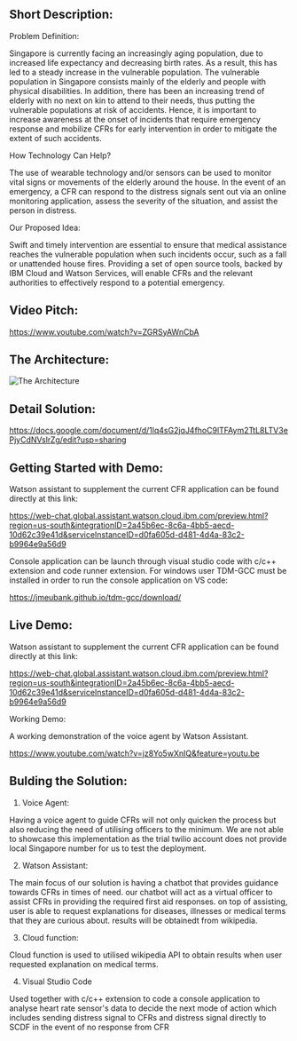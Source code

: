 ## Short Description:

Problem Definition:

Singapore is currently facing an increasingly aging population, due to increased life expectancy and decreasing birth rates. As a result, this has led to a steady increase in the vulnerable population. The vulnerable population in Singapore consists mainly of the elderly and people with physical disabilities. In addition, there has been an increasing trend of elderly with no next on kin to attend to their needs, thus putting the vulnerable populations at risk of accidents. Hence, it is important to increase awareness at the onset of incidents that require emergency response and mobilize CFRs for early intervention in order to mitigate the extent of such accidents.


How Technology Can Help?

The use of wearable technology and/or sensors can be used to monitor vital signs or movements of the elderly around the house. In the event of an emergency, a CFR can respond to the distress signals sent out via an online monitoring application, assess the severity of the situation, and assist the person in distress.


Our Proposed Idea:

Swift and timely intervention are essential to ensure that medical assistance reaches the vulnerable population when such incidents occur, such as a fall or unattended house fires. Providing a set of open source tools, backed by IBM Cloud and Watson Services, will enable CFRs and the relevant authorities to effectively respond to a potential emergency.

## Video Pitch:

https://www.youtube.com/watch?v=ZGRSyAWnCbA


## The Architecture:

![The Architecture](https://user-images.githubusercontent.com/65862587/84587380-47e51180-ae51-11ea-8b1c-18e775baf11d.JPG)


## Detail Solution:

https://docs.google.com/document/d/1lq4sG2jqJ4fhoC9lTFAym2TtL8LTV3ePjyCdNVslrZg/edit?usp=sharing


## Getting Started with Demo: 

Watson assistant to supplement the current CFR application can be found directly at this link:

https://web-chat.global.assistant.watson.cloud.ibm.com/preview.html?region=us-south&integrationID=2a45b6ec-8c6a-4bb5-aecd-10d62c39e41d&serviceInstanceID=d0fa605d-d481-4d4a-83c2-b9964e9a56d9

Console application can be launch through visual studio code with c/c++ extension and code runner extension. For windows user TDM-GCC must be installed in order to run the console application on VS code:

https://jmeubank.github.io/tdm-gcc/download/


## Live Demo: 

Watson assistant to supplement the current CFR application can be found directly at this link:

https://web-chat.global.assistant.watson.cloud.ibm.com/preview.html?region=us-south&integrationID=2a45b6ec-8c6a-4bb5-aecd-10d62c39e41d&serviceInstanceID=d0fa605d-d481-4d4a-83c2-b9964e9a56d9

Working Demo:

A working demonstration of the voice agent by Watson Assistant.

https://www.youtube.com/watch?v=jz8Yo5wXnIQ&feature=youtu.be


## Bulding the Solution:

1) Voice Agent:

Having a voice agent to guide CFRs will not only quicken the process but also reducing the need of utilising officers to the minimum. We are not able to showcase this implementation as the trial twilio account does not provide local Singapore number for us to test the deployment. 

2) Watson Assistant:

The main focus of our solution is having a chatbot that provides guidance towards CFRs in times of need. our chatbot will act as a virtual officer to assist CFRs in providing the required first aid responses. 
on top of assisting, user is able to request explanations for diseases, illnesses or medical terms that they are curious about. results will be obtainedt from wikipedia.

3) Cloud function:

Cloud function is used to utilised wikipedia API to obtain results when user requested explanation on medical terms. 

4) Visual Studio Code

Used together with c/c++ extension to code a console application to analyse heart rate sensor's data to decide the next mode of action which includes sending distress signal to CFRs and distress signal directly to SCDF in the event of no response from CFR
